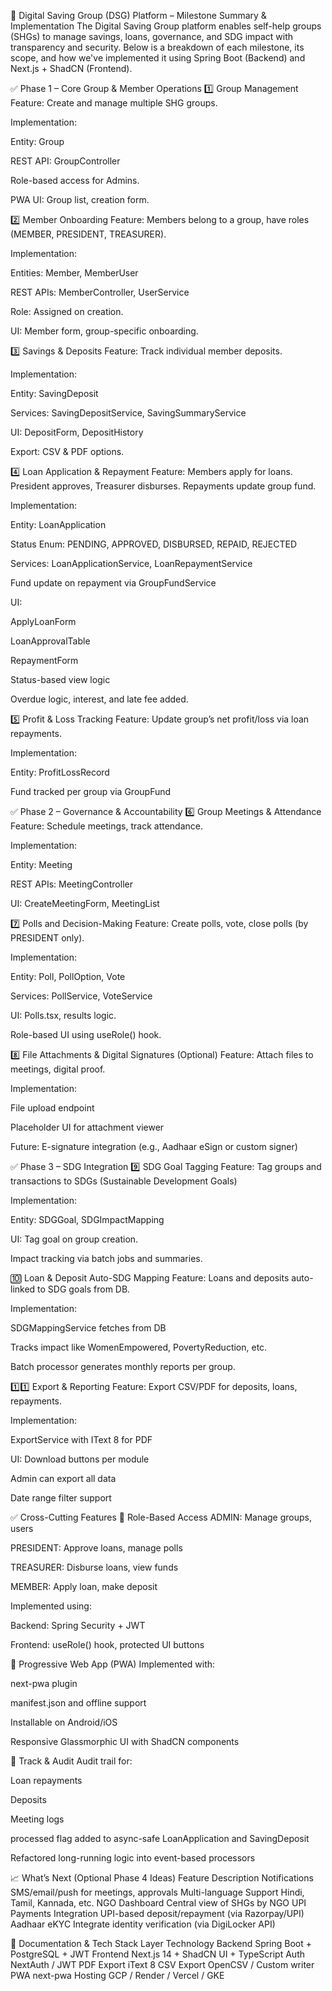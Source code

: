 📌 Digital Saving Group (DSG) Platform – Milestone Summary & Implementation
The Digital Saving Group platform enables self-help groups (SHGs) to manage savings, loans, governance, and SDG impact with transparency and security. Below is a breakdown of each milestone, its scope, and how we've implemented it using Spring Boot (Backend) and Next.js + ShadCN (Frontend).

✅ Phase 1 – Core Group & Member Operations
1️⃣ Group Management
Feature: Create and manage multiple SHG groups.

Implementation:

Entity: Group

REST API: GroupController

Role-based access for Admins.

PWA UI: Group list, creation form.

2️⃣ Member Onboarding
Feature: Members belong to a group, have roles (MEMBER, PRESIDENT, TREASURER).

Implementation:

Entities: Member, MemberUser

REST APIs: MemberController, UserService

Role: Assigned on creation.

UI: Member form, group-specific onboarding.

3️⃣ Savings & Deposits
Feature: Track individual member deposits.

Implementation:

Entity: SavingDeposit

Services: SavingDepositService, SavingSummaryService

UI: DepositForm, DepositHistory

Export: CSV & PDF options.

4️⃣ Loan Application & Repayment
Feature: Members apply for loans. President approves, Treasurer disburses. Repayments update group fund.

Implementation:

Entity: LoanApplication

Status Enum: PENDING, APPROVED, DISBURSED, REPAID, REJECTED

Services: LoanApplicationService, LoanRepaymentService

Fund update on repayment via GroupFundService

UI:

ApplyLoanForm

LoanApprovalTable

RepaymentForm

Status-based view logic

Overdue logic, interest, and late fee added.

5️⃣ Profit & Loss Tracking
Feature: Update group’s net profit/loss via loan repayments.

Implementation:

Entity: ProfitLossRecord

Fund tracked per group via GroupFund

✅ Phase 2 – Governance & Accountability
6️⃣ Group Meetings & Attendance
Feature: Schedule meetings, track attendance.

Implementation:

Entity: Meeting

REST APIs: MeetingController

UI: CreateMeetingForm, MeetingList

7️⃣ Polls and Decision-Making
Feature: Create polls, vote, close polls (by PRESIDENT only).

Implementation:

Entity: Poll, PollOption, Vote

Services: PollService, VoteService

UI: Polls.tsx, results logic.

Role-based UI using useRole() hook.

8️⃣ File Attachments & Digital Signatures (Optional)
Feature: Attach files to meetings, digital proof.

Implementation:

File upload endpoint

Placeholder UI for attachment viewer

Future: E-signature integration (e.g., Aadhaar eSign or custom signer)

✅ Phase 3 – SDG Integration
9️⃣ SDG Goal Tagging
Feature: Tag groups and transactions to SDGs (Sustainable Development Goals)

Implementation:

Entity: SDGGoal, SDGImpactMapping

UI: Tag goal on group creation.

Impact tracking via batch jobs and summaries.

🔟 Loan & Deposit Auto-SDG Mapping
Feature: Loans and deposits auto-linked to SDG goals from DB.

Implementation:

SDGMappingService fetches from DB

Tracks impact like WomenEmpowered, PovertyReduction, etc.

Batch processor generates monthly reports per group.

1️⃣1️⃣ Export & Reporting
Feature: Export CSV/PDF for deposits, loans, repayments.

Implementation:

ExportService with IText 8 for PDF

UI: Download buttons per module

Admin can export all data

Date range filter support

✅ Cross-Cutting Features
🔐 Role-Based Access
ADMIN: Manage groups, users

PRESIDENT: Approve loans, manage polls

TREASURER: Disburse loans, view funds

MEMBER: Apply loan, make deposit

Implemented using:

Backend: Spring Security + JWT

Frontend: useRole() hook, protected UI buttons

📱 Progressive Web App (PWA)
Implemented with:

next-pwa plugin

manifest.json and offline support

Installable on Android/iOS

Responsive Glassmorphic UI with ShadCN components

🧾 Track & Audit
Audit trail for:

Loan repayments

Deposits

Meeting logs

processed flag added to async-safe LoanApplication and SavingDeposit

Refactored long-running logic into event-based processors

📈 What’s Next (Optional Phase 4 Ideas)
Feature	Description
Notifications	SMS/email/push for meetings, approvals
Multi-language Support	Hindi, Tamil, Kannada, etc.
NGO Dashboard	Central view of SHGs by NGO
UPI Payments Integration	UPI-based deposit/repayment (via Razorpay/UPI)
Aadhaar eKYC	Integrate identity verification (via DigiLocker API)

📘 Documentation & Tech Stack
Layer	Technology
Backend	Spring Boot + PostgreSQL + JWT
Frontend	Next.js 14 + ShadCN UI + TypeScript
Auth	NextAuth / JWT
PDF Export	iText 8
CSV Export	OpenCSV / Custom writer
PWA	next-pwa
Hosting	GCP / Render / Vercel / GKE
